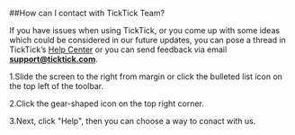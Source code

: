 ##How can I contact with TickTick Team?

If you have issues when using TickTick, or you come up with some ideas which could be considered in our future updates, you can pose a thread in TickTick’s [Help Center](https://help.ticktick.com/forum) or you can send feedback via email **support@ticktick.com**.

1.Slide the screen to the right from margin or click the bulleted list icon on the top left of the toolbar.

2.Click the gear-shaped icon on the top right corner.

3.Next, click "Help", then you can choose a way to conact with us.

